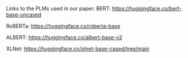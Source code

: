 Links to the PLMs used in our paper:
BERT:
https://huggingface.co/bert-base-uncased

RoBERTa:
https://huggingface.co/roberta-base

ALBERT:
https://huggingface.co/albert-base-v2

XLNet:
https://huggingface.co/xlnet-base-cased/tree/main


